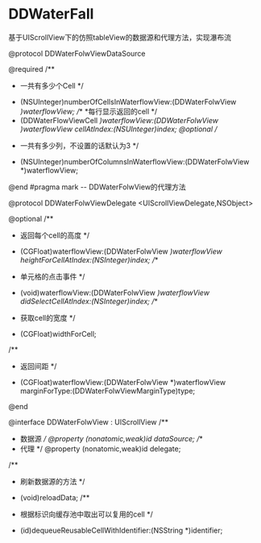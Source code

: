 # DDWaterFall
基于UIScrollView下的仿照tableView的数据源和代理方法，实现瀑布流

@protocol DDWaterFolwViewDataSource <NSObject>

@required
/**
 * 一共有多少个Cell
 */
- (NSUInteger)numberOfCellsInWaterflowView:(DDWaterFolwView *)waterflowView;
/**
 *每行显示返回的cell
 */
- (DDWaterFlowViewCell *)waterflowView:(DDWaterFolwView *)waterflowView cellAtIndex:(NSUInteger)index;
@optional
/**
 *  一共有多少列，不设置的话默认为3
 */
- (NSUInteger)numberOfColumnsInWaterflowView:(DDWaterFolwView *)waterflowView;

@end
#pragma mark --  DDWaterFolwView的代理方法

@protocol DDWaterFolwViewDelegate <UIScrollViewDelegate,NSObject>

@optional
/**
 *  返回每个cell的高度
 */
- (CGFloat)waterflowView:(DDWaterFolwView *)waterflowView heightForCellAtIndex:(NSInteger)index;
/**
 *  单元格的点击事件
 */
- (void)waterflowView:(DDWaterFolwView *)waterflowView didSelectCellAtIndex:(NSInteger)index;
/**
 *  获取cell的宽度
 */
- (CGFloat)widthForCell;

/**
 *  返回间距
 */
- (CGFloat)waterflowView:(DDWaterFolwView *)waterflowView marginForType:(DDWaterFolwViewMarginType)type;

@end

@interface DDWaterFolwView : UIScrollView
/**
 *  数据源
 */
@property (nonatomic,weak)id <DDWaterFolwViewDataSource> dataSource;
/**
 *  代理
 */
@property (nonatomic,weak)id <DDWaterFolwViewDelegate> delegate;

/**
 *  刷新数据源的方法
 */
- (void)reloadData;
/**
 *  根据标识向缓存池中取出可以复用的cell
 */
- (id)dequeueReusableCellWithIdentifier:(NSString *)identifier;

